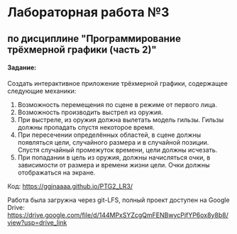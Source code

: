 # Лабораторная работа №3

## по дисциплине "Программирование трёхмерной графики (часть 2)"

#### Задание:

Создать интерактивное приложение трёхмерной графики, содержащее следующие механики:
1. Возможность перемещения по сцене в режиме от первого лица.
2. Возможность производить выстрел из оружия.
3. При выстреле, из оружия должна вылетать модель гильзы. Гильзы должны пропадать спустя
некоторое время.
4. При пересечении определённых областей, в сцене должны появляться цели, случайного
размера и в случайной позиции. Спустя случайный промежуток времени, цели должны
исчезать.
5. При попадании в цель из оружия, должны начисляться очки, в зависимости от размера и
времени жизни цели. Очки должны отображаться на экране.

Код: https://ggjnaaaa.github.io/PTG2_LR3/

Работа была загружна через git-LFS, полный проект доступен на Google Drive: https://drive.google.com/file/d/144MPxSYZcgQmFENBwycPjfYP6ox8y8b8/view?usp=drive_link